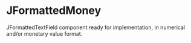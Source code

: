# JFormattedMoney
JFormattedTextField component ready for implementation, in numerical and/or monetary value format.
